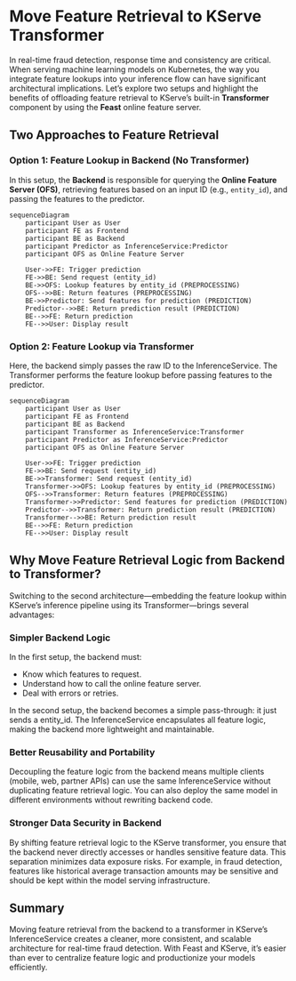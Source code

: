 # Move Feature Retrieval to KServe Transformer

In real-time fraud detection, response time and consistency are critical. When serving machine learning models on Kubernetes, the way you integrate feature lookups into your inference flow can have significant architectural implications. Let’s explore two setups and highlight the benefits of offloading feature retrieval to KServe’s built-in **Transformer** component by using the **Feast** online feature server.

## Two Approaches to Feature Retrieval

### Option 1: Feature Lookup in Backend (No Transformer)

In this setup, the **Backend** is responsible for querying the **Online Feature Server (OFS)**, retrieving features based on an input ID (e.g., `entity_id`), and passing the features to the predictor.

```mermaid
sequenceDiagram
    participant User as User
    participant FE as Frontend
    participant BE as Backend
    participant Predictor as InferenceService:Predictor
    participant OFS as Online Feature Server

    User->>FE: Trigger prediction
    FE->>BE: Send request (entity_id)
    BE->>OFS: Lookup features by entity_id (PREPROCESSING)
    OFS-->>BE: Return features (PREPROCESSING)
    BE->>Predictor: Send features for prediction (PREDICTION)
    Predictor-->>BE: Return prediction result (PREDICTION)
    BE-->>FE: Return prediction
    FE-->>User: Display result
```

### Option 2: Feature Lookup via Transformer

Here, the backend simply passes the raw ID to the InferenceService. The Transformer performs the feature lookup before passing features to the predictor.

```mermaid
sequenceDiagram
    participant User as User
    participant FE as Frontend
    participant BE as Backend
    participant Transformer as InferenceService:Transformer
    participant Predictor as InferenceService:Predictor
    participant OFS as Online Feature Server

    User->>FE: Trigger prediction
    FE->>BE: Send request (entity_id)
    BE->>Transformer: Send request (entity_id)
    Transformer->>OFS: Lookup features by entity_id (PREPROCESSING)
    OFS-->>Transformer: Return features (PREPROCESSING)
    Transformer->>Predictor: Send features for prediction (PREDICTION)
    Predictor-->>Transformer: Return prediction result (PREDICTION)
    Transformer-->>BE: Return prediction result
    BE-->>FE: Return prediction
    FE-->>User: Display result
```

## Why Move Feature Retrieval Logic from Backend to Transformer?

Switching to the second architecture—embedding the feature lookup within KServe’s inference pipeline using its Transformer—brings several advantages:

### Simpler Backend Logic

In the first setup, the backend must:

- Know which features to request.
- Understand how to call the online feature server.
- Deal with errors or retries.

In the second setup, the backend becomes a simple pass-through: it just sends a entity_id. The InferenceService encapsulates all feature logic, making the backend more lightweight and maintainable.

### Better Reusability and Portability

Decoupling the feature logic from the backend means multiple clients (mobile, web, partner APIs) can use the same InferenceService without duplicating feature retrieval logic. You can also deploy the same model in different environments without rewriting backend code.

### Stronger Data Security in Backend

By shifting feature retrieval logic to the KServe transformer, you ensure that the backend never directly accesses or handles sensitive feature data. This separation minimizes data exposure risks. For example, in fraud detection, features like historical average transaction amounts may be sensitive and should be kept within the model serving infrastructure.

## Summary

Moving feature retrieval from the backend to a transformer in KServe’s InferenceService creates a cleaner, more consistent, and scalable architecture for real-time fraud detection. With Feast and KServe, it’s easier than ever to centralize feature logic and productionize your models efficiently.